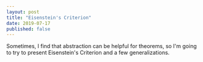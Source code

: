 ```yaml
---
layout: post
title: "Eisenstein's Criterion"
date: 2019-07-17
published: false
---
```


Sometimes, I find that abstraction can be helpful for theorems, so I'm going to try to present Eisenstein's Criterion and a few generalizations.


